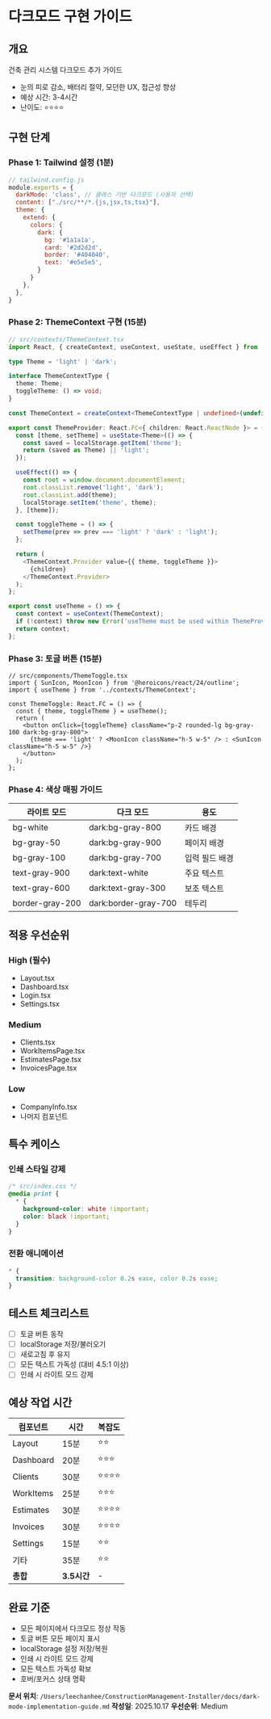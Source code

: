 # 다크모드 구현 가이드

## 개요
건축 관리 시스템 다크모드 추가 가이드
- 눈의 피로 감소, 배터리 절약, 모던한 UX, 접근성 향상
- 예상 시간: 3-4시간
- 난이도: ⭐⭐⭐⭐

## 구현 단계

### Phase 1: Tailwind 설정 (1분)
```js
// tailwind.config.js
module.exports = {
  darkMode: 'class', // 클래스 기반 다크모드 (사용자 선택)
  content: ["./src/**/*.{js,jsx,ts,tsx}"],
  theme: {
    extend: {
      colors: {
        dark: {
          bg: '#1a1a1a',
          card: '#2d2d2d',
          border: '#404040',
          text: '#e5e5e5',
        }
      }
    },
  },
}
```

### Phase 2: ThemeContext 구현 (15분)
```typescript
// src/contexts/ThemeContext.tsx
import React, { createContext, useContext, useState, useEffect } from 'react';

type Theme = 'light' | 'dark';

interface ThemeContextType {
  theme: Theme;
  toggleTheme: () => void;
}

const ThemeContext = createContext<ThemeContextType | undefined>(undefined);

export const ThemeProvider: React.FC<{ children: React.ReactNode }> = ({ children }) => {
  const [theme, setTheme] = useState<Theme>(() => {
    const saved = localStorage.getItem('theme');
    return (saved as Theme) || 'light';
  });

  useEffect(() => {
    const root = window.document.documentElement;
    root.classList.remove('light', 'dark');
    root.classList.add(theme);
    localStorage.setItem('theme', theme);
  }, [theme]);

  const toggleTheme = () => {
    setTheme(prev => prev === 'light' ? 'dark' : 'light');
  };

  return (
    <ThemeContext.Provider value={{ theme, toggleTheme }}>
      {children}
    </ThemeContext.Provider>
  );
};

export const useTheme = () => {
  const context = useContext(ThemeContext);
  if (!context) throw new Error('useTheme must be used within ThemeProvider');
  return context;
};
```

### Phase 3: 토글 버튼 (15분)
```tsx
// src/components/ThemeToggle.tsx
import { SunIcon, MoonIcon } from '@heroicons/react/24/outline';
import { useTheme } from '../contexts/ThemeContext';

const ThemeToggle: React.FC = () => {
  const { theme, toggleTheme } = useTheme();
  return (
    <button onClick={toggleTheme} className="p-2 rounded-lg bg-gray-100 dark:bg-gray-800">
      {theme === 'light' ? <MoonIcon className="h-5 w-5" /> : <SunIcon className="h-5 w-5" />}
    </button>
  );
};
```

### Phase 4: 색상 매핑 가이드

| 라이트 모드 | 다크 모드 | 용도 |
|------------|----------|------|
| bg-white | dark:bg-gray-800 | 카드 배경 |
| bg-gray-50 | dark:bg-gray-900 | 페이지 배경 |
| bg-gray-100 | dark:bg-gray-700 | 입력 필드 배경 |
| text-gray-900 | dark:text-white | 주요 텍스트 |
| text-gray-600 | dark:text-gray-300 | 보조 텍스트 |
| border-gray-200 | dark:border-gray-700 | 테두리 |

## 적용 우선순위

### High (필수)
- Layout.tsx
- Dashboard.tsx
- Login.tsx
- Settings.tsx

### Medium
- Clients.tsx
- WorkItemsPage.tsx
- EstimatesPage.tsx
- InvoicesPage.tsx

### Low
- CompanyInfo.tsx
- 나머지 컴포넌트

## 특수 케이스

### 인쇄 스타일 강제
```css
/* src/index.css */
@media print {
  * {
    background-color: white !important;
    color: black !important;
  }
}
```

### 전환 애니메이션
```css
* {
  transition: background-color 0.2s ease, color 0.2s ease;
}
```

## 테스트 체크리스트
- [ ] 토글 버튼 동작
- [ ] localStorage 저장/불러오기
- [ ] 새로고침 후 유지
- [ ] 모든 텍스트 가독성 (대비 4.5:1 이상)
- [ ] 인쇄 시 라이트 모드 강제

## 예상 작업 시간

| 컴포넌트 | 시간 | 복잡도 |
|----------|------|--------|
| Layout | 15분 | ⭐⭐ |
| Dashboard | 20분 | ⭐⭐⭐ |
| Clients | 30분 | ⭐⭐⭐⭐ |
| WorkItems | 25분 | ⭐⭐⭐ |
| Estimates | 30분 | ⭐⭐⭐⭐ |
| Invoices | 30분 | ⭐⭐⭐⭐ |
| Settings | 15분 | ⭐⭐ |
| 기타 | 35분 | ⭐⭐ |
| **총합** | **3.5시간** | - |

## 완료 기준
- 모든 페이지에서 다크모드 정상 작동
- 토글 버튼 모든 페이지 표시
- localStorage 설정 저장/복원
- 인쇄 시 라이트 모드 강제
- 모든 텍스트 가독성 확보
- 호버/포커스 상태 명확

**문서 위치**: `/Users/leechanhee/ConstructionManagement-Installer/docs/dark-mode-implementation-guide.md`
**작성일**: 2025.10.17
**우선순위**: Medium
